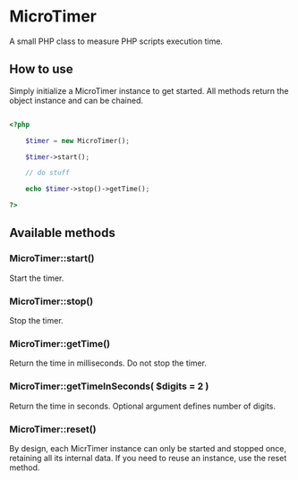 # MicroTimer

A small PHP class to measure PHP scripts execution time.

## How to use

Simply initialize a MicroTimer instance to get started.
All methods return the object instance and can be chained.

```php

<?php

    $timer = new MicroTimer();

    $timer->start();

    // do stuff

    echo $timer->stop()->getTime();

?>

```

## Available methods

### MicroTimer::start()

Start the timer.

### MicroTimer::stop()

Stop the timer.

### MicroTimer::getTime()

Return the time in milliseconds. Do not stop the timer.

### MicroTimer::getTimeInSeconds( $digits = 2 )

Return the time in seconds. Optional argument defines number of digits.

### MicroTimer::reset()

By design, each MicrTimer instance can only be started and stopped once, retaining all its internal data.
If you need to reuse an instance, use the reset method.